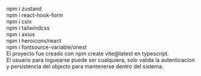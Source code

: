 npm i zustand  
npm i react-hook-form  
npm i cslx  
npm i tailwindcss  
npm i axios  
npm i heroicons/react  
npm i fontsource-variable/onest  
El proyecto fue creado con npm create vite@latest en typescript.    
El usuario para loguearse puede ser cualquiera, solo valida la autenticacion y persistencia del objecto para mantenerse dentro del sistema.  
